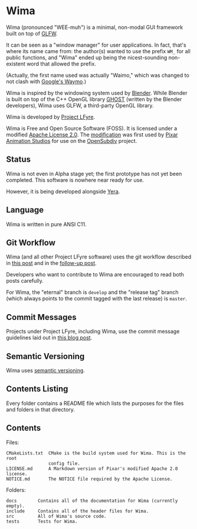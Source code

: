 Wima
====

Wima (pronounced "WEE-muh") is a minimal, non-modal GUI framework built on top
of [GLFW](http://www.glfw.org/).

It can be seen as a "window manager" for user applications. In fact, that's
where its name came from: the author(s) wanted to use the prefix `WM_` for all
public functions, and "Wima" ended up being the nicest-sounding non-existent
word that allowed the prefix.

(Actually, the first name used was actually "Waimo," which was changed to not
clash with [Google's Waymo](https://waymo.com/).)

Wima is inspired by the windowing system used by [Blender](https://www.blender.org/).
While Blender is built on top of the C++ OpenGL library
[GHOST](http://www.letworyinteractive.com/blendercode/d5/d2e/GHOSTPage.html)
(written by the Blender developers), Wima uses GLFW, a third-party OpenGL
library.

Wima is developed by [Project LFyre](http://lfyre.org/).

Wima is Free and Open Source Software (FOSS). It is licensed under a modified
[Apache License 2.0](https://www.apache.org/licenses/LICENSE-2.0.html). The
[modification](http://graphics.pixar.com/opensubdiv/docs/license.html) was first
used by [Pixar Animation Studios](https://www.pixar.com/) for use on the
[OpenSubdiv](http://graphics.pixar.com/opensubdiv/docs/intro.html) project.

Status
------

Wima is not even in Alpha stage yet; the first prototype has not yet been
completed. This software is nowhere near ready for use.

However, it is being developed alongside [Yera](https://github.com/ProjectLFyre/Yera).

Language
--------

Wima is written in pure ANSI C11.

Git Workflow
------------

Wima (and all other Project LFyre software) uses the git workflow described in
[this post](http://endoflineblog.com/gitflow-considered-harmful) and in the
[follow-up post](http://endoflineblog.com/follow-up-to-gitflow-considered-harmful).

Developers who want to contribute to Wima are encouraged to read both posts
carefully.

For Wima, the "eternal" branch is `develop` and the "release tag" branch (which
always points to the commit tagged with the last release) is `master`.

Commit Messages
---------------

Projects under Project LFyre, including Wima, use the commit message guidelines
laid out in [this blog post](http://tbaggery.com/2008/04/19/a-note-about-git-commit-messages.html).

Semantic Versioning
-------------------

Wima uses [semantic versioning](http://semver.org/).

Contents Listing
----------------

Every folder contains a README file which lists the purposes for the files and
folders in that directory.

Contents
--------

Files:

	CMakeLists.txt	CMake is the build system used for Wima. This is the root
					config file.
	LICENSE.md		A Markdown version of Pixar's modified Apache 2.0 license.
	NOTICE.md		The NOTICE file required by the Apache License.

Folders:

	docs		Contains all of the documentation for Wima (currently empty).
	include		Contains all of the header files for Wima.
	src			All of Wima's source code.
	tests		Tests for Wima.

